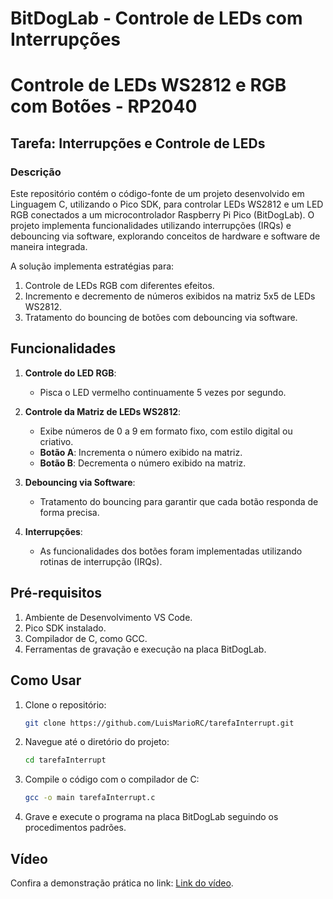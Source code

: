 # BitDogLab - Controle de LEDs com Interrupções


# Controle de LEDs WS2812 e RGB com Botões - RP2040

## Tarefa: Interrupções e Controle de LEDs

### Descrição

Este repositório contém o código-fonte de um projeto desenvolvido em Linguagem C, utilizando o Pico SDK, para controlar LEDs WS2812 e um LED RGB conectados a um microcontrolador Raspberry Pi Pico (BitDogLab). O projeto implementa funcionalidades utilizando interrupções (IRQs) e debouncing via software, explorando conceitos de hardware e software de maneira integrada.

A solução implementa estratégias para:  
1. Controle de LEDs RGB com diferentes efeitos.  
2. Incremento e decremento de números exibidos na matriz 5x5 de LEDs WS2812.  
3. Tratamento do bouncing de botões com debouncing via software.

## Funcionalidades

1. **Controle do LED RGB**:
   - Pisca o LED vermelho continuamente 5 vezes por segundo.

2. **Controle da Matriz de LEDs WS2812**:
   - Exibe números de 0 a 9 em formato fixo, com estilo digital ou criativo.  
   - **Botão A**: Incrementa o número exibido na matriz.  
   - **Botão B**: Decrementa o número exibido na matriz.  

3. **Debouncing via Software**:
   - Tratamento do bouncing para garantir que cada botão responda de forma precisa.

4. **Interrupções**:
   - As funcionalidades dos botões foram implementadas utilizando rotinas de interrupção (IRQs).

## Pré-requisitos

1. Ambiente de Desenvolvimento VS Code.  
2. Pico SDK instalado.  
3. Compilador de C, como GCC.  
4. Ferramentas de gravação e execução na placa BitDogLab.

## Como Usar

1. Clone o repositório:

    ```bash
    git clone https://github.com/LuisMarioRC/tarefaInterrupt.git
    ```

2. Navegue até o diretório do projeto:

    ```bash
    cd tarefaInterrupt
    ```

3. Compile o código com o compilador de C:

    ```bash
    gcc -o main tarefaInterrupt.c
    ```

4. Grave e execute o programa na placa BitDogLab seguindo os procedimentos padrões.

## Vídeo

Confira a demonstração prática no link: [Link do vídeo](https://www.dropbox.com/scl/fi/vov99s4uh97cescbm82av/Design-sem-nome.mp4?rlkey=6ls40seyetqzoagxj83m2bieh&st=bn55fi84&dl=0).

